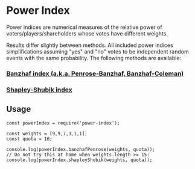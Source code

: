 # Power Index

Power indices are numerical measures of the relative power of voters/players/shareholders whose votes have different weights. 

Results differ slightly between methods.
All included power indices simplifications assuming "yes" and "no" votes to be independent random events with the same probability.
The following methods are available:

### [Banzhaf index (a.k.a. Penrose-Banzhaf, Banzhaf-Coleman)](https://en.wikipedia.org/wiki/Banzhaf_power_index)

### [Shapley-Shubik index](https://en.wikipedia.org/wiki/Shapley%E2%80%93Shubik_power_index)

## Usage
```
const powerIndex = require('power-index');

const weights = [9,9,7,3,1,1];
const quota = 16;

console.log(powerIndex.banzhafPenrose(weights, quota));
// Do not try this at home when weights.length >= 15:
console.log(powerIndex.shapleyShubik(weights, quota));
```
